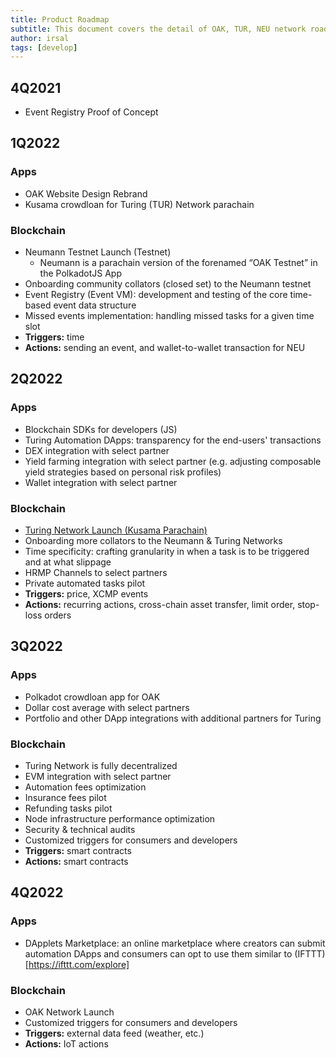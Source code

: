 ```yaml
---
title: Product Roadmap
subtitle: This document covers the detail of OAK, TUR, NEU network roadmap
author: irsal
tags: [develop]
---
```


## 4Q2021
- Event Registry Proof of Concept

## 1Q2022
### Apps
- OAK Website Design Rebrand
- Kusama crowdloan for Turing (TUR) Network parachain

### Blockchain
- Neumann Testnet Launch (Testnet)
  - Neumann is a parachain version of the forenamed “OAK Testnet” in the PolkadotJS App
- Onboarding community collators (closed set) to the Neumann testnet
- Event Registry (Event VM): development and testing of the core time-based event data structure
- Missed events implementation: handling missed tasks for a given time slot
- **Triggers:** time
- **Actions:** sending an event, and wallet-to-wallet transaction for NEU

## 2Q2022 
### Apps
- Blockchain SDKs for developers (JS)
- Turing Automation DApps: transparency for the end-users' transactions
- DEX integration with select partner
- Yield farming integration with select partner (e.g. adjusting composable yield strategies based on personal risk profiles)
- Wallet integration with select partner

### Blockchain
- [Turing Network Launch (Kusama Parachain)](https://oak.tech/turing/phases/)
- Onboarding more collators to the Neumann & Turing Networks
- Time specificity: crafting granularity in when a task is to be triggered and at what slippage
- HRMP Channels to select partners
- Private automated tasks pilot
- **Triggers:** price, XCMP events
- **Actions:** recurring actions, cross-chain asset transfer, limit order, stop-loss orders

## 3Q2022
### Apps
- Polkadot crowdloan app for OAK
- Dollar cost average with select partners
- Portfolio and other DApp integrations with additional partners for Turing

### Blockchain
- Turing Network is fully decentralized
- EVM integration with select partner
- Automation fees optimization
- Insurance fees pilot
- Refunding tasks pilot
- Node infrastructure performance optimization
- Security & technical audits
- Customized triggers for consumers and developers
- **Triggers:** smart contracts
- **Actions:** smart contracts

## 4Q2022
### Apps
- DApplets Marketplace: an online marketplace where creators can submit automation DApps and consumers can opt to use them similar to (IFTTT)[https://ifttt.com/explore]

### Blockchain
- OAK Network Launch
- Customized triggers for consumers and developers
- **Triggers:** external data feed (weather, etc.)
- **Actions:** IoT actions

